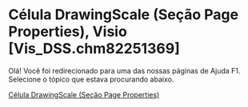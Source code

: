 
# Célula DrawingScale (Seção Page Properties), Visio [Vis_DSS.chm82251369]

Olá! Você foi redirecionado para uma das nossas páginas de Ajuda F1. Selecione o tópico que estava procurando abaixo.

[Célula DrawingScale (Seção Page Properties)](http://msdn.microsoft.com/library/bc447f22-a188-2c61-e33c-df0d401a4725%28Office.15%29.aspx)
